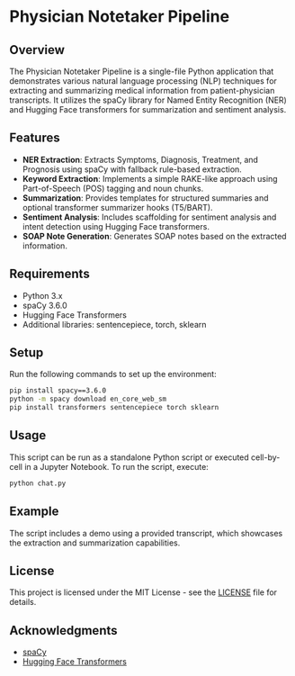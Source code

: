# Physician Notetaker Pipeline

## Overview
The Physician Notetaker Pipeline is a single-file Python application that demonstrates various natural language processing (NLP) techniques for extracting and summarizing medical information from patient-physician transcripts. It utilizes the spaCy library for Named Entity Recognition (NER) and Hugging Face transformers for summarization and sentiment analysis.

## Features
- **NER Extraction**: Extracts Symptoms, Diagnosis, Treatment, and Prognosis using spaCy with fallback rule-based extraction.
- **Keyword Extraction**: Implements a simple RAKE-like approach using Part-of-Speech (POS) tagging and noun chunks.
- **Summarization**: Provides templates for structured summaries and optional transformer summarizer hooks (T5/BART).
- **Sentiment Analysis**: Includes scaffolding for sentiment analysis and intent detection using Hugging Face transformers.
- **SOAP Note Generation**: Generates SOAP notes based on the extracted information.

## Requirements
- Python 3.x
- spaCy 3.6.0
- Hugging Face Transformers
- Additional libraries: sentencepiece, torch, sklearn

## Setup
Run the following commands to set up the environment:

```bash
pip install spacy==3.6.0
python -m spacy download en_core_web_sm
pip install transformers sentencepiece torch sklearn
```

## Usage
This script can be run as a standalone Python script or executed cell-by-cell in a Jupyter Notebook. To run the script, execute:

```bash
python chat.py
```

## Example
The script includes a demo using a provided transcript, which showcases the extraction and summarization capabilities.

## License
This project is licensed under the MIT License - see the [LICENSE](LICENSE) file for details.

## Acknowledgments
- [spaCy](https://spacy.io/)
- [Hugging Face Transformers](https://huggingface.co/transformers/)